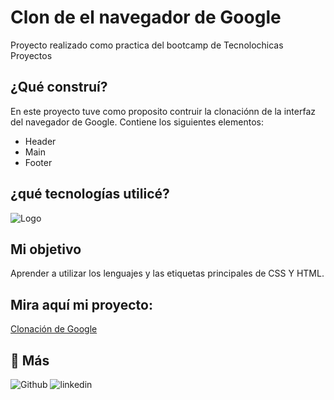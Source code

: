 # Clon de el navegador de Google
Proyecto realizado como practica del bootcamp de Tecnolochicas Proyectos

## ¿Qué construí?

En este proyecto tuve como proposito contruir la clonaciónn de la interfaz del navegador de Google.
Contiene los siguientes elementos:

* Header
* Main
* Footer 

## ¿qué tecnologías utilicé?

![Logo](https://logowik.com/content/uploads/images/css3-html51661.jpg)

## Mi objetivo
Aprender a utilizar los lenguajes y las etiquetas principales de CSS Y HTML.

## Mira aquí mi proyecto: 
[Clonación de Google](https://google-clon-nbv.vercel.app/)



## 🔗 Más
![Github](https://github.com/NahomiBV11)
![linkedin](https://www.linkedin.com/in/nahomi-bozada-vel%C3%A1zquez-a4b4b22a4)